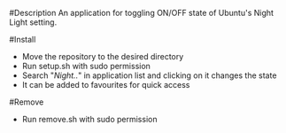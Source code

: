#Description
An application for toggling ON/OFF state of Ubuntu's Night Light setting.

#Install
* Move the repository to the desired directory
* Run setup.sh with sudo permission
* Search "*Night..*" in application list and clicking on it changes the state
* It can be added to favourites for quick access

#Remove
* Run remove.sh with sudo permission
